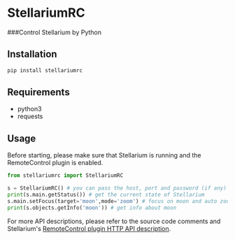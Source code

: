 # StellariumRC

###Control Stellarium by Python

## Installation
```bash
pip install stellariumrc
```

## Requirements
* python3
* requests

## Usage
Before starting, please make sure that Stellarium is running and the RemoteControl plugin is enabled.
```python
from stellariumrc import StellariumRC

s = StellariumRC() # you can pass the host, port and password (if any) as parameters
print(s.main.getStatus()) # get the current state of Stellarium
s.main.setFocus(target='moon',mode='zoom') # focus on moon and auto zoom-in
print(s.objects.getInfo('moon')) # get info about moon
```

For more API descriptions, please refer to the source code comments and Stellarium's [RemoteControl plugin HTTP API description](https://stellarium.org/doc/0.20/remoteControlApi.html).